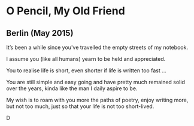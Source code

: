 # O Pencil, My Old Friend
## Berlin (May 2015)

It’s been a while since you've travelled the empty streets of my notebook.

I assume you (like all humans) yearn to be held and appreciated.

You to realise life is short, even shorter if life is written too fast …

You are still simple and easy going and have pretty much remained solid over the years, kinda like the man I daily aspire to be. 

My wish is to roam with you more the paths of poetry, enjoy writing more, but not too much, just so that your life is not too short-lived.

D
